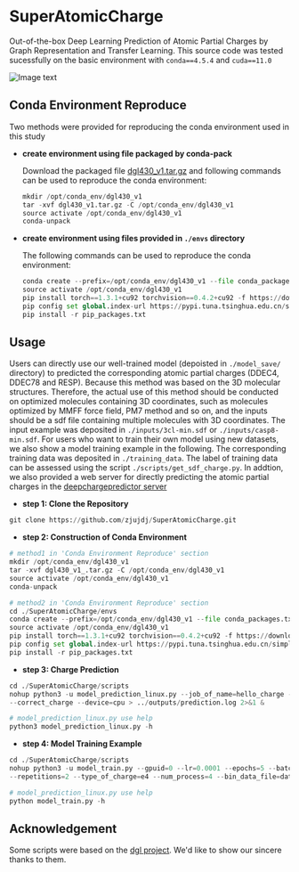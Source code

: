 # SuperAtomicCharge
Out-of-the-box Deep Learning Prediction of Atomic Partial Charges by Graph Representation and Transfer Learning.
This source code was tested sucessfully on the basic environment with `conda==4.5.4` and `cuda==11.0`

![Image text](https://github.com/zjujdj/SuperAtomicCharge/blob/main/fig/graph_Abstract.jpg)
## Conda Environment Reproduce
Two methods were provided for reproducing the conda environment used in this study
- **create environment using file packaged by conda-pack**
    
    Download the packaged file [dgl430_v1.tar.gz](https://drive.google.com/file/d/1Rls2ydUSoEjW_rRnvXBzBCcoB4YvcWLQ/view?usp=sharing) 
    and following commands can be used to reproduce the conda environment:
    ```python
    mkdir /opt/conda_env/dgl430_v1
    tar -xvf dgl430_v1.tar.gz -C /opt/conda_env/dgl430_v1
    source activate /opt/conda_env/dgl430_v1
    conda-unpack
    ```
  
- **create environment using files provided in `./envs` directory**
    
    The following commands can be used to reproduce the conda environment:
    ```python
    conda create --prefix=/opt/conda_env/dgl430_v1 --file conda_packages.txt
    source activate /opt/conda_env/dgl430_v1
    pip install torch==1.3.1+cu92 torchvision==0.4.2+cu92 -f https://download.pytorch.org/whl/torch_stable.html
    pip config set global.index-url https://pypi.tuna.tsinghua.edu.cn/simple
    pip install -r pip_packages.txt

    ```
  
## Usage
Users can directly use our well-trained model (depoisted in `./model_save/` directory) to predicted the corresponding 
atomic partial charges (DDEC4, DDEC78 and RESP). Because this method was based on the 3D molecular structures. Therefore, 
the actual use of this method should be conducted  on optimized molecules containing 3D coordinates, such as molecules 
optimized by MMFF force field, PM7 method and so on, and the inputs should  be a sdf file containing multiple molecules 
with 3D coordinates. The input  example was deposited in `./inputs/3cl-min.sdf` or `./inputs/casp8-min.sdf`. For users 
who want to train their own model using new datasets, we also show a model training example in the following. The 
corresponding training data was deposited in `./training_data`. The label of training data can be assessed using the
script `./scripts/get_sdf_charge.py`. In addtion, we also provided a web server for directly predicting the atomic partial 
charges in the [deepchargepredictor server](http://cadd.zju.edu.cn/deepchargepredictor/)
- **step 1: Clone the Repository**
```python
git clone https://github.com/zjujdj/SuperAtomicCharge.git
```

- **step 2: Construction of Conda Environment**
```python
# method1 in 'Conda Environment Reproduce' section
mkdir /opt/conda_env/dgl430_v1
tar -xvf dgl430_v1_.tar.gz -C /opt/conda_env/dgl430_v1
source activate /opt/conda_env/dgl430_v1
conda-unpack

# method2 in 'Conda Environment Reproduce' section
cd ./SuperAtomicCharge/envs
conda create --prefix=/opt/conda_env/dgl430_v1 --file conda_packages.txt
source activate /opt/conda_env/dgl430_v1
pip install torch==1.3.1+cu92 torchvision==0.4.2+cu92 -f https://download.pytorch.org/whl/torch_stable.html
pip config set global.index-url https://pypi.tuna.tsinghua.edu.cn/simple
pip install -r pip_packages.txt
```

- **step 3: Charge Prediction**
```python
cd ./SuperAtomicCharge/scripts
nohup python3 -u model_prediction_linux.py --job_of_name=hello_charge --type_of_charge=e4 --input_file=3cl-min.sdf 
--correct_charge --device=cpu > ../outputs/prediction.log 2>&1 &

# model_prediction_linux.py use help
python3 model_prediction_linux.py -h
```

- **step 4: Model Training Example**
```python
cd ./SuperAtomicCharge/scripts
nohup python3 -u model_train.py --gpuid=0 --lr=0.0001 --epochs=5 --batch_size=20 --tolerance=0 --patience=3 --l2=0.000001 
--repetitions=2 --type_of_charge=e4 --num_process=4 --bin_data_file=data_e4.bin > ../outputs/training.log 2>&1 &

# model_prediction_linux.py use help
python model_train.py -h
```

## Acknowledgement
Some scripts were based on the [dgl project](https://github.com/awslabs/dgl-lifesci). 
We'd like to show our sincere thanks to them.